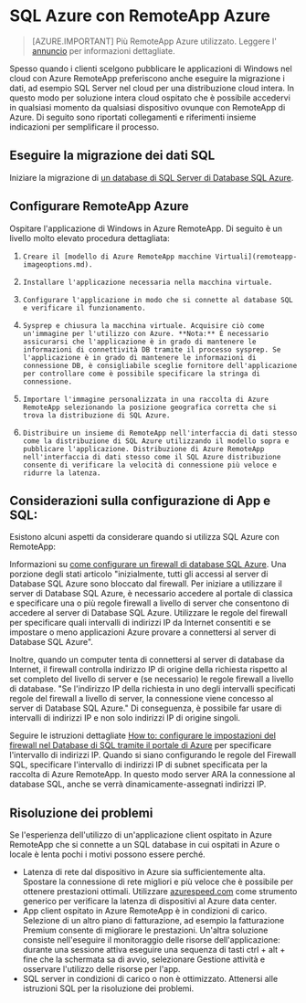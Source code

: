 <properties
   pageTitle="SQL Azure con RemoteApp Azure | Microsoft Azure"
   description="Informazioni su come usare SQL Azure con RemoteApp di Azure."
   services="remoteapp"
   documentationCenter=""
   authors="ericorman"
   manager="mbaldwin"
   editor=""/>

<tags
   ms.service="remoteapp"
   ms.devlang="na"
   ms.topic="hero-article"
   ms.tgt_pltfrm="na"
   ms.workload="compute"
   ms.date="08/15/2016"
   ms.author="elizapo"/>

# <a name="sql-azure-with-azure-remoteapp"></a>SQL Azure con RemoteApp Azure

> [AZURE.IMPORTANT]
> Più RemoteApp Azure utilizzato. Leggere l' [annuncio](https://go.microsoft.com/fwlink/?linkid=821148) per informazioni dettagliate.

Spesso quando i clienti scelgono pubblicare le applicazioni di Windows nel cloud con Azure RemoteApp preferiscono anche eseguire la migrazione i dati, ad esempio SQL Server nel cloud per una distribuzione cloud intera. In questo modo per soluzione intera cloud ospitato che è possibile accedervi in qualsiasi momento da qualsiasi dispositivo ovunque con RemoteApp di Azure. Di seguito sono riportati collegamenti e riferimenti insieme indicazioni per semplificare il processo.  

## <a name="migrate-your-sql-data"></a>Eseguire la migrazione dei dati SQL

Iniziare la migrazione di [un database di SQL Server di Database SQL Azure](../sql-database/sql-database-cloud-migrate.md). 

## <a name="configure-azure-remoteapp"></a>Configurare RemoteApp Azure
Ospitare l'applicazione di Windows in Azure RemoteApp. Di seguito è un livello molto elevato procedura dettagliata:

1.     Creare il [modello di Azure RemoteApp macchine Virtuali](remoteapp-imageoptions.md). 
2.     Installare l'applicazione necessaria nella macchina virtuale.
3.     Configurare l'applicazione in modo che si connette al database SQL e verificare il funzionamento.
4.     Sysprep e chiusura la macchina virtuale. Acquisire ciò come un'immagine per l'utilizzo con Azure. **Nota:** È necessario assicurarsi che l'applicazione è in grado di mantenere le informazioni di connettività DB tramite il processo sysprep. Se l'applicazione è in grado di mantenere le informazioni di connessione DB, è consigliabile sceglie fornitore dell'applicazione per controllare come è possibile specificare la stringa di connessione.
5.     Importare l'immagine personalizzata in una raccolta di Azure RemoteApp selezionando la posizione geografica corretta che si trova la distribuzione di SQL Azure. 
6.     Distribuire un insieme di RemoteApp nell'interfaccia di dati stesso come la distribuzione di SQL Azure utilizzando il modello sopra e pubblicare l'applicazione. Distribuzione di Azure RemoteApp nell'interfaccia di dati stesso come il SQL Azure distribuzione consente di verificare la velocità di connessione più veloce e ridurre la latenza. 

## <a name="app-and-sql-configuration-considerations"></a>Considerazioni sulla configurazione di App e SQL:
Esistono alcuni aspetti da considerare quando si utilizza SQL Azure con RemoteApp:

Informazioni su [come configurare un firewall di database SQL Azure](../sql-database/sql-database-firewall-configure.md). Una porzione degli stati articolo "inizialmente, tutti gli accessi al server di Database SQL Azure sono bloccato dal firewall. Per iniziare a utilizzare il server di Database SQL Azure, è necessario accedere al portale di classica e specificare una o più regole firewall a livello di server che consentono di accedere al server di Database SQL Azure. Utilizzare le regole del firewall per specificare quali intervalli di indirizzi IP da Internet consentiti e se impostare o meno applicazioni Azure provare a connettersi al server di Database SQL Azure".

Inoltre, quando un computer tenta di connettersi al server di database da Internet, il firewall controlla indirizzo IP di origine della richiesta rispetto al set completo del livello di server e (se necessario) le regole firewall a livello di database. "Se l'indirizzo IP della richiesta in uno degli intervalli specificati regole del firewall a livello di server, la connessione viene concesso al server di Database SQL Azure." Di conseguenza, è possibile far usare di intervalli di indirizzi IP e non solo indirizzi IP di origine singoli.

Seguire le istruzioni dettagliate [How to: configurare le impostazioni del firewall nel Database di SQL tramite il portale di Azure](../sql-database/sql-database-configure-firewall-settings.md) per specificare l'intervallo di indirizzi IP. Quando si siano configurando le regole del Firewall SQL, specificare l'intervallo di indirizzi IP di subnet specificata per la raccolta di Azure RemoteApp. In questo modo server ARA la connessione al database SQL, anche se verrà dinamicamente-assegnati indirizzi IP.

## <a name="troubleshooting"></a>Risoluzione dei problemi
Se l'esperienza dell'utilizzo di un'applicazione client ospitato in Azure RemoteApp che si connette a un SQL database in cui ospitati in Azure o locale è lenta pochi i motivi possono essere perché.  

- Latenza di rete dal dispositivo in Azure sia sufficientemente alta. Spostare la connessione di rete migliori e più veloce che è possibile per ottenere prestazioni ottimali. Utilizzare [azurespeed.com](http://azurespeed.com/) come strumento generico per verificare la latenza di dispositivi al Azure data center.  
- App client ospitato in Azure RemoteApp è in condizioni di carico. Selezione di un altro piano di fatturazione, ad esempio la fatturazione Premium consente di migliorare le prestazioni. Un'altra soluzione consiste nell'eseguire il monitoraggio delle risorse dell'applicazione: durante una sessione attiva eseguire una sequenza di tasti ctrl + alt + fine che la schermata sa di avvio, selezionare Gestione attività e osservare l'utilizzo delle risorse per l'app.
- SQL server in condizioni di carico o non è ottimizzato. Attenersi alle istruzioni SQL per la risoluzione dei problemi. 


